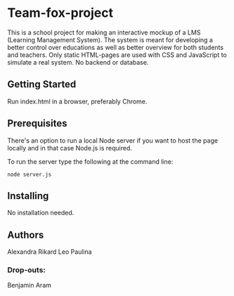 # Team-fox-project
This is a school project for making an interactive mockup of a LMS (Learning Management System). The system is meant for developing a better control over educations as well as better overview for both students and teachers. Only static HTML-pages are used with CSS and JavaScript to simulate a real system. No backend or database. 

## Getting Started
Run index.html in a browser, preferably Chrome. 

## Prerequisites
There's an option to run a local Node server if you want to host the page locally and in that case Node.js is required. 

To run the server type the following at the command line:

```
node server.js

```

## Installing
No installation needed.

## Authors 
Alexandra
Rikard
Leo
Paulina

### Drop-outs:
Benjamin
Aram